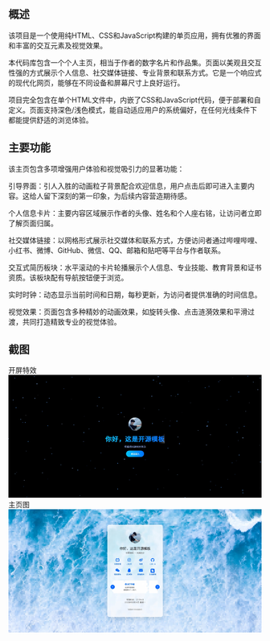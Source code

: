## 概述
该项目是一个使用纯HTML、CSS和JavaScript构建的单页应用，拥有优雅的界面和丰富的交互元素及视觉效果。

本代码库包含一个个人主页，相当于作者的数字名片和作品集。页面以美观且交互性强的方式展示个人信息、社交媒体链接、专业背景和联系方式。它是一个响应式的现代化网页，能够在不同设备和屏幕尺寸上良好运行。

项目完全包含在单个HTML文件中，内嵌了CSS和JavaScript代码，便于部署和自定义。页面支持深色/浅色模式，能自动适应用户的系统偏好，在任何光线条件下都能提供舒适的浏览体验。

## 主要功能
该主页包含多项增强用户体验和视觉吸引力的显著功能：

引导界面：引人入胜的动画粒子背景配合欢迎信息，用户点击后即可进入主要内容。这给人留下深刻的第一印象，为后续内容营造期待感。

个人信息卡片：主要内容区域展示作者的头像、姓名和个人座右铭，让访问者立即了解页面归属。

社交媒体链接：以网格形式展示社交媒体和联系方式，方便访问者通过哔哩哔哩、小红书、微博、GitHub、微信、QQ、邮箱和贴吧等平台与作者联系。

交互式简历板块：水平滚动的卡片轮播展示个人信息、专业技能、教育背景和证书资质。该板块配有导航按钮便于浏览。

实时时钟：动态显示当前时间和日期，每秒更新，为访问者提供准确的时间信息。

视觉效果：页面包含多种精妙的动画效果，如旋转头像、点击涟漪效果和平滑过渡，共同打造精致专业的视觉体验。

## 截图
开屏特效![App Screenshot](https://github.com/a937750307/release-page/blob/main/open.png)
主页图![App Screenshot](https://github.com/a937750307/release-page/blob/main/pages.png)
